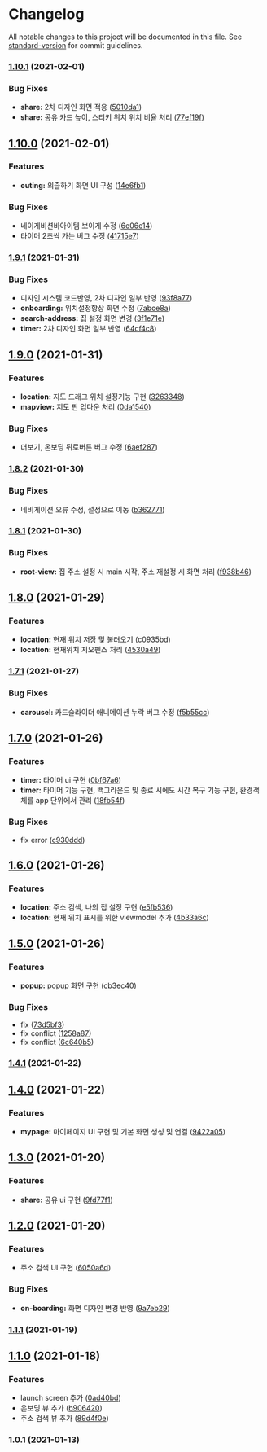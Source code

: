 # Changelog

All notable changes to this project will be documented in this file. See [standard-version](https://github.com/conventional-changelog/standard-version) for commit guidelines.

### [1.10.1](https://github.com/Nexters/Sticky_iOS/compare/v1.10.0...v1.10.1) (2021-02-01)


### Bug Fixes

* **share:** 2차 디자인 화면 적용 ([5010da1](https://github.com/Nexters/Sticky_iOS/commit/5010da139a6016c77d8e17586a887a2a1eeb8ee3))
* **share:** 공유 카드 높이, 스티키 위치 위치 비율 처리 ([77ef19f](https://github.com/Nexters/Sticky_iOS/commit/77ef19fda1ff58cf3656d124ba89f166ddb0a9db))

## [1.10.0](https://github.com/Nexters/Sticky_iOS/compare/v1.9.1...v1.10.0) (2021-02-01)


### Features

* **outing:** 외출하기 화면 UI 구성 ([14e6fb1](https://github.com/Nexters/Sticky_iOS/commit/14e6fb10585c9505431676e71bf1c624dce3975a))


### Bug Fixes

* 네이게비션바아이템 보이게 수정 ([6e06e14](https://github.com/Nexters/Sticky_iOS/commit/6e06e1444c90073d03e2227e2fc7085f4858fc56))
* 타이머 2초씩 가는 버그 수정 ([41715e7](https://github.com/Nexters/Sticky_iOS/commit/41715e765aa89aef9fa051df79aa11615ef2678f))

### [1.9.1](https://github.com/Nexters/Sticky_iOS/compare/v1.9.0...v1.9.1) (2021-01-31)


### Bug Fixes

* 디자인 시스템 코드반영, 2차 디자인 일부 반영 ([93f8a77](https://github.com/Nexters/Sticky_iOS/commit/93f8a775a430d1397c77ff3925d00473f3dfe6dc))
* **onboarding:** 위치설정항상 화면 수정 ([7abce8a](https://github.com/Nexters/Sticky_iOS/commit/7abce8acdbe15ee41aa13cea1cb97268ba0a98da))
* **search-address:** 집 설정 화면 변경 ([3f1e71e](https://github.com/Nexters/Sticky_iOS/commit/3f1e71ee563ec11a890f9730c5d79bf6ea7fa51f))
* **timer:** 2차 디자인 화면 일부 반영 ([64cf4c8](https://github.com/Nexters/Sticky_iOS/commit/64cf4c84be7fe562e08010ac7b4108648bbbe5cf))

## [1.9.0](https://github.com/Nexters/Sticky_iOS/compare/v1.8.2...v1.9.0) (2021-01-31)


### Features

* **location:** 지도 드래그 위치 설정기능 구현 ([3263348](https://github.com/Nexters/Sticky_iOS/commit/3263348f6be03b907fa3a5580e4252cb9c589fa2))
* **mapview:** 지도 핀 업다운 처리 ([0da1540](https://github.com/Nexters/Sticky_iOS/commit/0da1540cb3c28281b3f019fd975fef2804087e68))


### Bug Fixes

* 더보기, 온보딩 뒤로버튼 버그 수정 ([6aef287](https://github.com/Nexters/Sticky_iOS/commit/6aef2871112ff48b2d77fc558674760f2354cbfe))

### [1.8.2](https://github.com/Nexters/Sticky_iOS/compare/v1.8.1...v1.8.2) (2021-01-30)


### Bug Fixes

* 네비게이션 오류 수정, 설정으로 이동 ([b362771](https://github.com/Nexters/Sticky_iOS/commit/b362771453c38bc5f2766ed3077cbd09326ee47f))

### [1.8.1](https://github.com/Nexters/Sticky_iOS/compare/v1.8.0...v1.8.1) (2021-01-30)


### Bug Fixes

* **root-view:** 집 주소 설정 시 main 시작, 주소 재설정 시 화면 처리 ([f938b46](https://github.com/Nexters/Sticky_iOS/commit/f938b4636961d7b1595c8061221980e2e4dffe47))

## [1.8.0](https://github.com/Nexters/Sticky_iOS/compare/v1.7.1...v1.8.0) (2021-01-29)


### Features

* **location:** 현재 위치 저장 및 불러오기 ([c0935bd](https://github.com/Nexters/Sticky_iOS/commit/c0935bdbd180cf830ab2ad87622a9e9105bcf4db))
* **location:** 현재위치 지오펜스 처리 ([4530a49](https://github.com/Nexters/Sticky_iOS/commit/4530a49673ee1cf4a259f125cbc7256bf8617b71))

### [1.7.1](https://github.com/Nexters/Sticky_iOS/compare/v1.7.0...v1.7.1) (2021-01-27)


### Bug Fixes

* **carousel:** 카드슬라이더 애니메이션 누락 버그 수정 ([f5b55cc](https://github.com/Nexters/Sticky_iOS/commit/f5b55cc61751ae12b47c1200086e39435d55282d))

## [1.7.0](https://github.com/Nexters/Sticky_iOS/compare/v1.6.0...v1.7.0) (2021-01-26)


### Features

* **timer:** 타이머 ui 구현 ([0bf67a6](https://github.com/Nexters/Sticky_iOS/commit/0bf67a651d626da87d87e69ca3cee2cf11a6d09a))
* **timer:** 타이머 기능 구현, 백그라운드 및 종료 시에도 시간 복구 기능 구현, 환경객체를 app 단위에서 관리 ([18fb54f](https://github.com/Nexters/Sticky_iOS/commit/18fb54fb23dd5ea03a1af21ed09e048ede42229a))


### Bug Fixes

* fix error ([c930ddd](https://github.com/Nexters/Sticky_iOS/commit/c930ddd75f75cea5aef8f3e0ac2e46ab0e46a58b))

## [1.6.0](https://github.com/Nexters/Sticky_iOS/compare/v1.5.0...v1.6.0) (2021-01-26)


### Features

* **location:** 주소 검색, 나의 집 설정 구현 ([e5fb536](https://github.com/Nexters/Sticky_iOS/commit/e5fb53650699818f9733c5b17892f70946290fdb))
* **location:** 현재 위치 표시를 위한 viewmodel 추가 ([4b33a6c](https://github.com/Nexters/Sticky_iOS/commit/4b33a6c4e6fc6c0da0a90c9e1869631da2d94cfb))

## [1.5.0](https://github.com/Nexters/Sticky_iOS/compare/v1.4.1...v1.5.0) (2021-01-26)


### Features

* **popup:** popup 화면 구현 ([cb3ec40](https://github.com/Nexters/Sticky_iOS/commit/cb3ec40e7055ff83af3dfc655b9392221d64d9bd))


### Bug Fixes

* fix ([73d5bf3](https://github.com/Nexters/Sticky_iOS/commit/73d5bf392987d853600cf6bcb0ad3b6edaa9c4af))
* fix conflict ([1258a87](https://github.com/Nexters/Sticky_iOS/commit/1258a876d3cf15c35fafc1bb152b594311df97b8))
* fix conflict ([6c640b5](https://github.com/Nexters/Sticky_iOS/commit/6c640b5cae4e230239dc90b7a293cd899a379de8))

### [1.4.1](https://github.com/Nexters/Sticky_iOS/compare/v1.4.0...v1.4.1) (2021-01-22)

## [1.4.0](https://github.com/Nexters/Sticky_iOS/compare/v1.3.0...v1.4.0) (2021-01-22)


### Features

* **mypage:** 마이페이지 UI 구현 및 기본 화면 생성 및 연결 ([9422a05](https://github.com/Nexters/Sticky_iOS/commit/9422a05a9b8cde7fefad8248bc8c169fef12b53d))

## [1.3.0](https://github.com/Nexters/Sticky_iOS/compare/v1.2.0...v1.3.0) (2021-01-20)


### Features

* **share:** 공유 ui 구현 ([9fd77f1](https://github.com/Nexters/Sticky_iOS/commit/9fd77f1b37614ee4e44921f66a7cb6c38c6e8536))

## [1.2.0](https://github.com/Nexters/Sticky_iOS/compare/v1.1.1...v1.2.0) (2021-01-20)


### Features

* 주소 검색 UI 구현 ([6050a6d](https://github.com/Nexters/Sticky_iOS/commit/6050a6d8266e5a3236fea12cdc2fda8f30223842))


### Bug Fixes

* **on-boarding:** 화면 디자인 변경 반영 ([9a7eb29](https://github.com/Nexters/Sticky_iOS/commit/9a7eb29ad987f90ff79ad31ea2ee4eedd2822d24))

### [1.1.1](https://github.com/Nexters/Sticky_iOS/compare/v1.1.0...v1.1.1) (2021-01-19)

## [1.1.0](https://github.com/Nexters/Sticky_iOS/compare/v1.0.1...v1.1.0) (2021-01-18)


### Features

* launch screen 추가 ([0ad40bd](https://github.com/Nexters/Sticky_iOS/commit/0ad40bd1521857578f00f9c2a457ba0f1ab3b38e))
* 온보딩 뷰 추가 ([b906420](https://github.com/Nexters/Sticky_iOS/commit/b90642015ee5b3259b4a08fcc3441cf404c97d3e))
* 주소 검색 뷰 추가 ([89d4f0e](https://github.com/Nexters/Sticky_iOS/commit/89d4f0ea69ad1a7faf50e554488c4c67755f46d0))

### 1.0.1 (2021-01-13)
